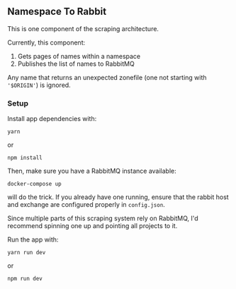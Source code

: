 ## Namespace To Rabbit

This is one component of the scraping architecture.

Currently, this component:

1. Gets pages of names within a namespace
2. Publishes the list of names to RabbitMQ

Any name that returns an unexpected zonefile (one not starting with
`'$ORIGIN'`) is ignored.

### Setup
Install app dependencies with:
```
yarn
```

or
```
npm install
```

Then, make sure you have a RabbitMQ instance available:
```
docker-compose up
```
will do the trick. If you already have one running, ensure that the
rabbit host and exchange are configured properly in `config.json`.

Since multiple parts of this scraping system rely on RabbitMQ, I'd
recommend spinning one up and pointing all projects to it.

Run the app with:
```
yarn run dev
```
or
```
npm run dev
```

